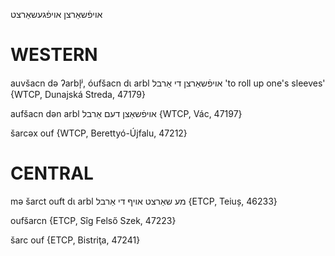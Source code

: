 אויפֿשאַרצן
אויפֿגעשאַרצט

WESTERN
========

auvšacn də ʔarbl̩ʲ, óufšacn dɩ arbl אויפֿשאַרצן די אַרבל 'to roll up one's sleeves' {WTCP, Dunajská Streda, 47179}

aufšacn dən arbl אויפֿשאַצן דעם אַרבל {WTCP, Vác, 47197}

šarcəx ouf {WTCP, Berettyó-Újfalu, 47212}

CENTRAL
========

mə šarct ouft dɩ arbl מע שאַרצט אויף די אַרבל {ETCP, Teiuș, 46233}

oufšarcn {ETCP, Sîg Felső Szek, 47223}

šarc ouf {ETCP, Bistriţa, 47241}
